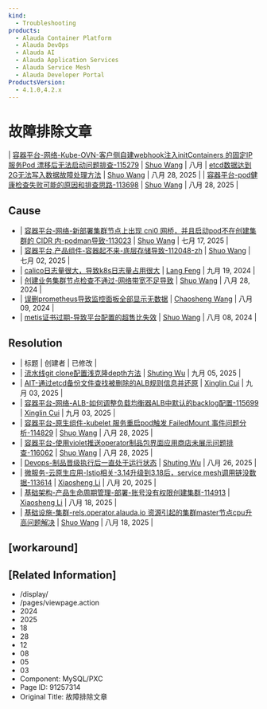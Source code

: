 ```yaml
---
kind:
  - Troubleshooting
products:
  - Alauda Container Platform
  - Alauda DevOps
  - Alauda AI
  - Alauda Application Services
  - Alauda Service Mesh
  - Alauda Developer Portal
ProductsVersion:
  - 4.1.0,4.2.x
---
```

<!-- A type of document that involves encountering a fault, diagnosing it, performing root cause analysis, and providing solutions. -->

# 故障排除文章

| [容器平台-网络-Kube-OVN-客户侧自建webhook注入initContainers 的固定IP服务Pod 漂移后无法启动问题排查-115279](/pages/viewpage.action?pageId=332038340) | [Shuo Wang](/display/~shuowang) | 八月  | [etcd数据达到2G无法写入数据故障处理方法](/pages/viewpage.action?pageId=133097215) | [Shuo Wang](/display/~shuowang) | 八月 28, 2025 | | [容器平台-pod健康检查失败可能的原因和排查思路-113698](/pages/viewpage.action?pageId=323682888) | [Shuo Wang](/display/~shuowang) | 八月 28, 2025 |

## Cause
- | [容器平台-网络-新部署集群节点上出现 cni0 网桥，并且启动pod不在创建集群的 CIDR 内-podman导致-113023](/pages/viewpage.action?pageId=317129208) | [Shuo Wang](/display/~shuowang) | 七月 17, 2025 |
- | [容器平台,产品组件-容器起不来-底层存储导致-112048-zh](/pages/viewpage.action?pageId=311034140) | [Shuo Wang](/display/~shuowang) | 七月 02, 2025 |
- | [calico日志量很大，导致k8s日志量占用很大](/pages/viewpage.action?pageId=233867075) | [Lang Feng](/display/~langfeng) | 九月 19, 2024 |
- | [创建业务集群节点检查不通过-网络带宽不足导致](/pages/viewpage.action?pageId=229836457) | [Shuo Wang](/display/~shuowang) | 八月 28, 2024 |
- | [误删prometheus导致监控面板全部显示无数据](/pages/viewpage.action?pageId=225971140) | [Chaosheng Wang](/display/~cswang) | 八月 09, 2024 |
- | [metis证书过期-导致平台配置的超售比失效](/pages/viewpage.action?pageId=98871053) | [Shuo Wang](/display/~shuowang) | 八月 08, 2024 |

## Resolution
- | 标题 | 创建者 | 已修改 |
- | [流水线git clone配置浅克隆depth方法](/pages/viewpage.action?pageId=115514420) | [Shuting Wu](/display/~stwu) | 九月 05, 2025 |
- | [AIT-通过etcd备份文件查找被删除的ALB规则信息并还原](/pages/viewpage.action?pageId=282231035) | [Xinglin Cui](/display/~xlcui) | 九月 03, 2025 |
- | [容器平台-网络-ALB-如何调整负载均衡器ALB中默认的backlog配置-115699](/pages/viewpage.action?pageId=338919620) | [Xinglin Cui](/display/~xlcui) | 九月 03, 2025 |
- | [容器平台-原生组件-kubelet 服务重启pod触发 FailedMount 事件问题分析-114829](/pages/viewpage.action?pageId=332464619) | [Shuo Wang](/display/~shuowang) | 八月 28, 2025 |
- | [容器平台-使用violet推送operator制品包界面应用商店未展示问题排查-116062](/pages/viewpage.action?pageId=336396908) | [Shuo Wang](/display/~shuowang) | 八月 28, 2025 |
- | [Devops-制品晋级执行后一直处于运行状态](/pages/viewpage.action?pageId=268535868) | [Shuting Wu](/display/~stwu) | 八月 26, 2025 |
- | [微服务-云原生应用-Istio相关-3.14升级到3.18后，service mesh调用链没数据-113614](/pages/viewpage.action?pageId=324174106) | [Xiaosheng Li](/display/~xsli) | 八月 20, 2025 |
- | [基础架构-产品生命周期管理-部署-账号没有权限创建集群-114913](/pages/viewpage.action?pageId=330466232) | [Xiaosheng Li](/display/~xsli) | 八月 18, 2025 |
- | [基础设施-集群-rels.operator.alauda.io 资源引起的集群master节点cpu升高问题解决](/pages/viewpage.action?pageId=94885745) | [Shuo Wang](/display/~shuowang) | 八月 18, 2025 |

## [workaround]

## [Related Information]
- /display/
- /pages/viewpage.action
- 2024
- 2025
- 18
- 28
- 12
- 08
- 05
- 03
- Component: MySQL/PXC
- Page ID: 91257314
- Original Title: 故障排除文章
